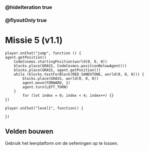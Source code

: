 ### @hideIteration true
### @flyoutOnly true
# Missie 5 (v1.1)
```blocks
player.onChat("jump", function () {
agent.getPosition()
    CodeCosmos.startingPosition(world(0, 0, 0))
    blocks.place(GRASS, CodeCosmos.positionBelowAgent())
    blocks.place(GRASS, agent.getPosition())
    while (blocks.testForBlock(RED_SANDSTONE, world(0, 0, 0))) {
        blocks.place(GRASS, world(0, 0, 0))
        agent.move(FORWARD, 1)
        agent.turn(LEFT_TURN)
    }
        for (let index = 0; index < 4; index++) {}
})

```

```template
player.onChat("level1", function() {
    
})
```

## Velden bouwen

Gebruik het leerplatform om de oefeningen op te lossen.